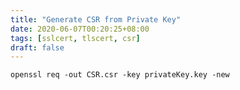 ```yaml
---
title: "Generate CSR from Private Key"
date: 2020-06-07T00:20:25+08:00
tags: [sslcert, tlscert, csr]
draft: false
---
```


```
openssl req -out CSR.csr -key privateKey.key -new
```
